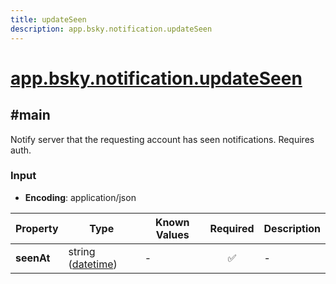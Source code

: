 ```yaml
---
title: updateSeen
description: app.bsky.notification.updateSeen
---
```


# [app.bsky.notification.updateSeen](https://github.com/myConsciousness/atproto.dart/blob/main/lexicons/app/bsky/notification/updateSeen.json)

## #main

Notify server that the requesting account has seen notifications. Requires auth.

### Input

- **Encoding**: application/json

| Property | Type | Known Values | Required | Description |
| --- | --- | --- | :---: | --- |
| **seenAt** | string ([datetime](https://atproto.com/specs/lexicon#datetime)) | - | ✅ | - |
